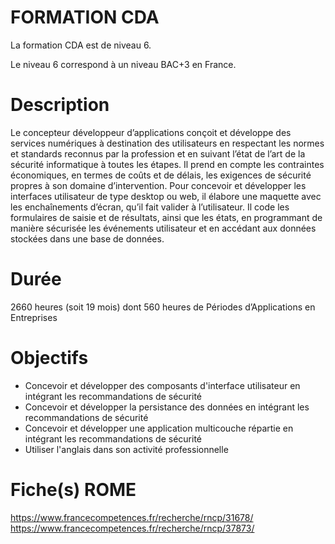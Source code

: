 # FORMATION CDA


La formation CDA est de niveau 6.

Le niveau 6 correspond à un niveau BAC+3 en France.

# Description

Le concepteur développeur d’applications conçoit et développe des services numériques à destination des utilisateurs en respectant les normes et standards reconnus par la profession et en suivant l’état de l’art de la sécurité informatique à toutes les étapes. Il prend en compte les contraintes économiques, en termes de coûts et de délais, les exigences de sécurité propres à son domaine d’intervention. Pour concevoir et développer les interfaces utilisateur de type desktop ou web, il élabore une maquette avec les enchaînements d’écran, qu’il fait valider à l’utilisateur. Il code les formulaires de saisie et de résultats, ainsi que les états, en programmant de manière sécurisée les événements utilisateur et en accédant aux données stockées dans une base de données.

# Durée

2660 heures (soit 19 mois) dont 560 heures de Périodes d’Applications en Entreprises

# Objectifs

- Concevoir et développer des composants d'interface utilisateur en intégrant les recommandations de sécurité 
- Concevoir et développer la persistance des données en intégrant les recommandations de sécurité
- Concevoir et développer une application multicouche répartie en intégrant les recommandations de sécurité 
- Utiliser l'anglais dans son activité professionnelle

# Fiche(s) ROME

https://www.francecompetences.fr/recherche/rncp/31678/
https://www.francecompetences.fr/recherche/rncp/37873/